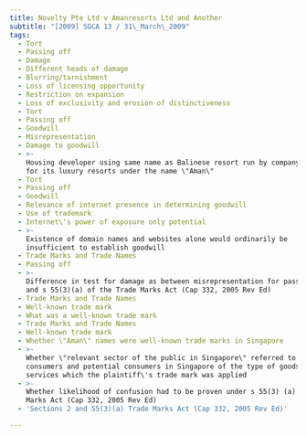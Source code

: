 ```yaml
---
title: Novelty Pte Ltd v Amanresorts Ltd and Another
subtitle: "[2009] SGCA 13 / 31\_March\_2009"
tags:
  - Tort
  - Passing off
  - Damage
  - Different heads of damage
  - Blurring/tarnishment
  - Loss of licensing opportunity
  - Restriction on expansion
  - Loss of exclusivity and erosion of distinctiveness
  - Tort
  - Passing off
  - Goodwill
  - Misrepresentation
  - Damage to goodwill
  - >-
    Housing developer using same name as Balinese resort run by company known
    for its luxury resorts under the name \"Aman\"
  - Tort
  - Passing off
  - Goodwill
  - Relevance of internet presence in determining goodwill
  - Use of trademark
  - Internet\'s power of exposure only potential
  - >-
    Existence of domain names and websites alone would ordinarily be
    insufficient to establish goodwill
  - Trade Marks and Trade Names
  - Passing off
  - >-
    Difference in test for damage as between misrepresentation for passing off
    and s 55(3)(a) of the Trade Marks Act (Cap 332, 2005 Rev Ed)
  - Trade Marks and Trade Names
  - Well-known trade mark
  - What was a well-known trade mark
  - Trade Marks and Trade Names
  - Well-known trade mark
  - Whether \"Aman\" names were well-known trade marks in Singapore
  - >-
    Whether \"relevant sector of the public in Singapore\" referred to actual
    consumers and potential consumers in Singapore of the type of goods or
    services which the plaintiff\'s trade mark was applied
  - >-
    Whether likelihood of confusion had to be proven under s 55(3) (a) Trade
    Marks Act (Cap 332, 2005 Rev Ed)
  - 'Sections 2 and 55(3)(a) Trade Marks Act (Cap 332, 2005 Rev Ed)'

---
```



